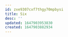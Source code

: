 ```yaml
---
id: zxe9307cxf7thgy70mpbysi
title: Six
desc: ''
updated: 1647903953830
created: 1647903882934
---
```

